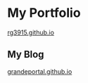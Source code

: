 # My Portfolio

[rg3915.github.io](http://rg3915.github.io/)

## My Blog

[grandeportal.github.io](http://grandeportal.github.io/)